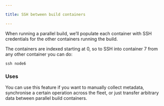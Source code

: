 ```yaml
---

title: SSH between build containers

---
```


When running a parallel build, we’ll populate each container with SSH
credentials for the other containers running the build.

The containers are indexed starting at 0, so to SSH into container 7
from any other container you can do:

```
ssh node6
```

### Uses

You can use this feature if you want to manually
collect metadata, synchronise a certain operation across the fleet, or
just transfer arbitrary data between parallel build containers.

